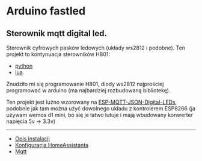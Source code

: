 # Arduino fastled
## Sterownik mqtt digital led.

Sterownik cyfrowych pasków ledowych (układy ws2812 i podobne). Ten projekt to kontynuacja sterowników H801:
* [python](https://github.com/ter-haar/h801_mqtt_light) 
* [lua](https://github.com/ter-haar/lua_mqtt_light). 

Znudziło mi się programowanie H801, diody ws2812 najprościej programować w arduino (ma najbardziej rozbudowaną bibliotekę). 

Ten projekt jest luźno wzorowany na [ESP-MQTT-JSON-Digital-LEDs](https://github.com/bruhautomation/ESP-MQTT-JSON-Digital-LEDs), podobnie jak tam można użyć dowolnego układu z kontrolerem ESP8266 (ja używam wemos d1 mini, bo się je łatwo lutuje i mają wbudowany konwerter napięcia 5v -> 3.3v)

-------------------
* [Opis instalacji](docs/install_pl.md)
* [Konfiguracja HomeAssistanta](docs/hass_pl.md)
* [Mqtt](docs/mqtt_pl.md)
